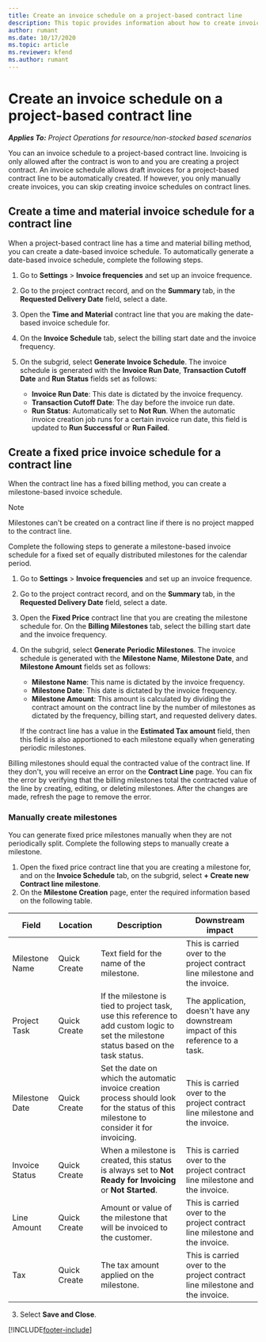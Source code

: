 ```yaml
---
title: Create an invoice schedule on a project-based contract line
description: This topic provides information about how to create invoice schedules and milestones on contract lines. 
author: rumant
ms.date: 10/17/2020
ms.topic: article
ms.reviewer: kfend 
ms.author: rumant
---
```


# Create an invoice schedule on a project-based contract line 

_**Applies To:** Project Operations for resource/non-stocked based scenarios_

You can an invoice schedule to a  project-based contract line. Invoicing is only allowed after the contract is won to and you are creating a project contract. An invoice schedule allows draft invoices for a project-based contract line to be automatically created. If however, you only manually create invoices, you can skip creating invoice schedules on contract lines.

## Create a time and material invoice schedule for a contract line

When a project-based contract line has a time and material billing method, you can create a date-based invoice schedule. To automatically generate a date-based invoice schedule, complete the following steps.

1. Go to **Settings** > **Invoice frequencies** and set up an invoice frequence.
2. Go to the project contract record, and on the **Summary** tab, in the **Requested Delivery Date** field, select a date.
3. Open the **Time and Material** contract line that you are making the date-based invoice schedule for. 
4. On the **Invoice Schedule** tab, select the billing start date and the invoice frequency.
5. On the subgrid, select **Generate Invoice Schedule**. The invoice schedule is generated with the **Invoice Run Date**, **Transaction Cutoff Date** and **Run Status** fields set as follows:

    - **Invoice Run Date**: This date is dictated by the invoice frequency.
    - **Transaction Cutoff Date**: The day before the invoice run date.
    - **Run Status**: Automatically set to **Not Run**. When the automatic invoice creation job runs for a certain invoice run date, this field is updated to **Run Successful** or **Run Failed**.

## Create a fixed price invoice schedule for a contract line

When the contract line has a fixed billing method, you can create a milestone-based invoice schedule. 

> [!NOTE]
> Milestones can't be created on a contract line if there is no project mapped to the contract line.

Complete the following steps to generate a milestone-based invoice schedule for a fixed set of equally distributed milestones for the calendar period.

1. Go to **Settings** > **Invoice frequencies** and set up an invoice frequence.
2. Go to the project contract record, and on the **Summary** tab, in the **Requested Delivery Date** field, select a date.
3. Open the **Fixed Price** contract line that you are creating the milestone schedule for. On the **Billing Milestones** tab, select the billing start date and the invoice frequency. 
4. On the subgrid, select **Generate Periodic Milestones**. The  invoice schedule is generated with the **Milestone Name**, **Milestone Date**, and **Milestone Amount** fields set as follows:

    - **Milestone Name**: This name is dictated by the invoice frequency.
    - **Milestone Date**: This date is dictated by the invoice frequency.
    - **Milestone Amount**: This amount is calculated by dividing the contract amount on the contract line by the number of milestones as dictated by the frequency, billing start, and requested delivery dates.

    If the contract line has a value in the **Estimated Tax amount** field, then this field is also apportioned to each milestone equally when generating periodic milestones.

Billing milestones should equal the contracted value of the contract line. If they don't, you will receive an  error on the **Contract Line** page. You can fix the error by verifying that the billing milestones total the contracted value of the line by creating, editing, or deleting milestones. After the changes are made, refresh the page to remove the error.

### Manually create milestones

You can generate fixed price milestones manually when they are not periodically split. Complete the following steps to manually create a milestone.

1. Open the fixed price contract line that you are creating a milestone for, and on the **Invoice Schedule** tab, on the subgrid, select **+ Create new Contract line milestone**. 
2. On the **Milestone Creation** page, enter the required information based on the following table.

| Field | Location | Description | Downstream impact |
| --- | --- | --- | --- |
| Milestone Name | Quick Create | Text field for the name of the milestone. | This is carried over to the project contract line milestone and the invoice. |
| Project Task | Quick Create | If the milestone is tied to project task, use this reference to add custom logic to set the milestone status based on the task status. | The application, doesn't have any downstream impact of this reference to a task. |
| Milestone Date | Quick Create | Set the date on which the automatic invoice creation process should look for the status of this milestone to consider it for invoicing. | This is carried over to the project contract line milestone and the invoice. |
| Invoice Status | Quick Create | When a milestone is created, this status is always set to **Not Ready for Invoicing** or **Not Started**. | This is carried over to the project contract line milestone and the invoice. |
| Line Amount | Quick Create | Amount or value of the milestone that will be invoiced to the customer. | This is carried over to the project contract line milestone and the invoice. |
| Tax | Quick Create | The tax amount applied on the milestone. | This is carried over to the project contract line milestone and the invoice. |

3. Select **Save and Close**.


[!INCLUDE[footer-include](../includes/footer-banner.md)]